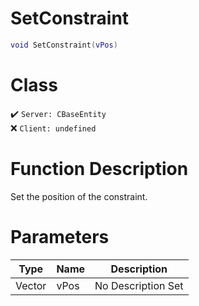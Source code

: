 # SetConstraint
```lua
void SetConstraint(vPos)
```
# Class
✔️ `Server: CBaseEntity`  
❌ `Client: undefined`  

# Function Description
Set the position of the constraint.
# Parameters
Type|Name|Description
--|--|--
Vector|vPos|No Description Set
